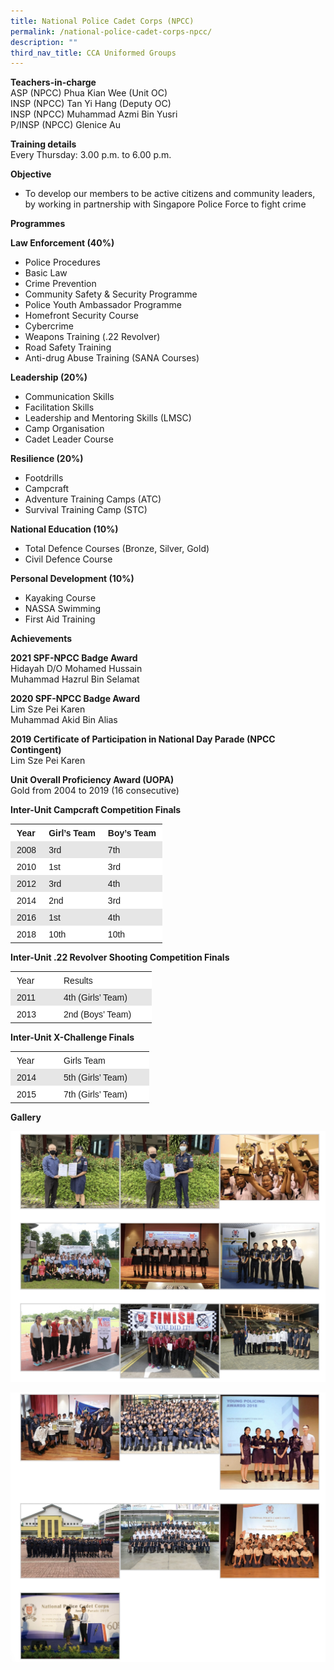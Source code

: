 ```yaml
---
title: National Police Cadet Corps (NPCC)
permalink: /national-police-cadet-corps-npcc/
description: ""
third_nav_title: CCA Uniformed Groups
---
```

**Teachers-in-charge**  
ASP (NPCC) Phua Kian Wee (Unit OC)  
INSP (NPCC) Tan Yi Hang (Deputy OC)  
INSP (NPCC) Muhammad Azmi Bin Yusri  
P/INSP (NPCC) Glenice Au

**Training details**  
Every Thursday: 3.00 p.m. to 6.00 p.m.

**Objective**

*   To develop our members to be active citizens and community leaders, by working in partnership with Singapore Police Force to fight crime

**Programmes**

**Law Enforcement (40%)**

*   Police Procedures
*   Basic Law
*   Crime Prevention
*   Community Safety & Security Programme
*   Police Youth Ambassador Programme
*   Homefront Security Course
*   Cybercrime
*   Weapons Training (.22 Revolver)
*   Road Safety Training
*   Anti-drug Abuse Training (SANA Courses)

**Leadership (20%)**

*   Communication Skills
*   Facilitation Skills
*   Leadership and Mentoring Skills (LMSC)
*   Camp Organisation
*   Cadet Leader Course

**Resilience (20%)**

*   Footdrills
*   Campcraft
*   Adventure Training Camps (ATC)
*   Survival Training Camp (STC)

**National Education (10%)**

*   Total Defence Courses (Bronze, Silver, Gold)
*   Civil Defence Course

**Personal Development (10%)**

*   Kayaking Course
*   NASSA Swimming
*   First Aid Training

**Achievements**

**2021 SPF-NPCC Badge Award**<br>
Hidayah D/O Mohamed Hussain <br>
Muhammad Hazrul Bin Selamat

**2020 SPF-NPCC Badge Award**  
Lim Sze Pei Karen  
Muhammad Akid Bin Alias

**2019 Certificate of Participation in National Day Parade (NPCC Contingent)**  
Lim Sze Pei Karen

**Unit Overall Proficiency Award (UOPA)**  
Gold from 2004 to 2019 (16 consecutive)

**Inter-Unit Campcraft Competition Finals** 

<table style="box-sizing: inherit; border-collapse: collapse; border-spacing: 0px; max-width: 100%;"><tbody style="box-sizing: inherit;"><tr style="box-sizing: inherit; background: rgb(255, 255, 255);"><td style="box-sizing: inherit; padding: 5px 10px;"><strong style="box-sizing: inherit; font-weight: bold;"><span style="box-sizing: inherit; font-family: helvetica, arial, sans-serif;">Year</span></strong></td><td style="box-sizing: inherit; padding: 5px 10px;"><strong style="box-sizing: inherit; font-weight: bold;"><span style="box-sizing: inherit; font-family: helvetica, arial, sans-serif;">Girl’s Team</span></strong></td><td style="box-sizing: inherit; padding: 5px 10px;"><strong style="box-sizing: inherit; font-weight: bold;"><span style="box-sizing: inherit; font-family: helvetica, arial, sans-serif;">Boy’s Team</span></strong></td></tr><tr style="box-sizing: inherit; background: rgb(230, 230, 230);"><td style="box-sizing: inherit; padding: 5px 10px;"><span style="box-sizing: inherit; font-family: helvetica, arial, sans-serif;">2008</span></td><td style="box-sizing: inherit; padding: 5px 10px;"><span style="box-sizing: inherit; font-family: helvetica, arial, sans-serif;">3rd</span></td><td style="box-sizing: inherit; padding: 5px 10px;"><span style="box-sizing: inherit; font-family: helvetica, arial, sans-serif;">7th</span></td></tr><tr style="box-sizing: inherit; background: rgb(255, 255, 255);"><td style="box-sizing: inherit; padding: 5px 10px;"><span style="box-sizing: inherit; font-family: helvetica, arial, sans-serif;">2010</span></td><td style="box-sizing: inherit; padding: 5px 10px;"><span style="box-sizing: inherit; font-family: helvetica, arial, sans-serif;">1st</span></td><td style="box-sizing: inherit; padding: 5px 10px;"><span style="box-sizing: inherit; font-family: helvetica, arial, sans-serif;">3rd</span></td></tr><tr style="box-sizing: inherit; background: rgb(230, 230, 230);"><td style="box-sizing: inherit; padding: 5px 10px;"><span style="box-sizing: inherit; font-family: helvetica, arial, sans-serif;">2012</span></td><td style="box-sizing: inherit; padding: 5px 10px;"><span style="box-sizing: inherit; font-family: helvetica, arial, sans-serif;">3rd</span></td><td style="box-sizing: inherit; padding: 5px 10px;"><span style="box-sizing: inherit; font-family: helvetica, arial, sans-serif;">4th</span></td></tr><tr style="box-sizing: inherit; background: rgb(255, 255, 255);"><td style="box-sizing: inherit; padding: 5px 10px;"><span style="box-sizing: inherit; font-family: helvetica, arial, sans-serif;">2014</span></td><td style="box-sizing: inherit; padding: 5px 10px;"><span style="box-sizing: inherit; font-family: helvetica, arial, sans-serif;">2nd</span></td><td style="box-sizing: inherit; padding: 5px 10px;"><span style="box-sizing: inherit; font-family: helvetica, arial, sans-serif;">3rd</span></td></tr><tr style="box-sizing: inherit; background: rgb(230, 230, 230);"><td style="box-sizing: inherit; padding: 5px 10px;"><span style="box-sizing: inherit; font-family: helvetica, arial, sans-serif;">2016</span></td><td style="box-sizing: inherit; padding: 5px 10px;"><span style="box-sizing: inherit; font-family: helvetica, arial, sans-serif;">1st</span></td><td style="box-sizing: inherit; padding: 5px 10px;"><span style="box-sizing: inherit; font-family: helvetica, arial, sans-serif;">4th</span></td></tr><tr style="box-sizing: inherit; background: rgb(255, 255, 255);"><td style="box-sizing: inherit; padding: 5px 10px;"><span style="box-sizing: inherit; font-family: helvetica, arial, sans-serif;">2018</span></td><td style="box-sizing: inherit; padding: 5px 10px;"><span style="box-sizing: inherit; font-family: helvetica, arial, sans-serif;">10th</span></td><td style="box-sizing: inherit; padding: 5px 10px;"><span style="box-sizing: inherit; font-family: helvetica, arial, sans-serif;">10th</span></td></tr></tbody></table>

**Inter-Unit .22 Revolver Shooting Competition Finals**

<table style="box-sizing: inherit; border-collapse: collapse; border-spacing: 0px; max-width: 100%;"><tbody style="box-sizing: inherit;"><tr style="box-sizing: inherit; background: rgb(255, 255, 255);"><td width="55" style="box-sizing: inherit; padding: 5px 10px;"><span style="box-sizing: inherit; font-family: helvetica, arial, sans-serif;">Year</span></td><td width="131" style="box-sizing: inherit; padding: 5px 10px;"><span style="box-sizing: inherit; font-family: helvetica, arial, sans-serif;">Results</span></td></tr><tr style="box-sizing: inherit; background: rgb(230, 230, 230);"><td width="55" style="box-sizing: inherit; padding: 5px 10px;"><span style="box-sizing: inherit; font-family: helvetica, arial, sans-serif;">2011</span></td><td width="131" style="box-sizing: inherit; padding: 5px 10px;"><span style="box-sizing: inherit; font-family: helvetica, arial, sans-serif;">4th (Girls’ Team)</span></td></tr><tr style="box-sizing: inherit; background: rgb(255, 255, 255);"><td width="55" style="box-sizing: inherit; padding: 5px 10px;"><span style="box-sizing: inherit; font-family: helvetica, arial, sans-serif;">2013</span></td><td width="131" style="box-sizing: inherit; padding: 5px 10px;"><span style="box-sizing: inherit; font-family: helvetica, arial, sans-serif;">2nd (Boys’ Team)</span></td></tr></tbody></table>

**Inter-Unit X-Challenge Finals**

<table style="box-sizing: inherit; border-collapse: collapse; border-spacing: 0px; max-width: 100%;"><tbody style="box-sizing: inherit;"><tr style="box-sizing: inherit; background: rgb(255, 255, 255);"><td width="55" style="box-sizing: inherit; padding: 5px 10px;"><span style="box-sizing: inherit; font-family: helvetica, arial, sans-serif;">Year</span></td><td width="127" style="box-sizing: inherit; padding: 5px 10px;"><span style="box-sizing: inherit; font-family: helvetica, arial, sans-serif;">Girls Team</span></td></tr><tr style="box-sizing: inherit; background: rgb(230, 230, 230);"><td width="55" style="box-sizing: inherit; padding: 5px 10px;"><span style="box-sizing: inherit; font-family: helvetica, arial, sans-serif;">2014</span></td><td width="127" style="box-sizing: inherit; padding: 5px 10px;"><span style="box-sizing: inherit; font-family: helvetica, arial, sans-serif;">5th (Girls’ Team)</span></td></tr><tr style="box-sizing: inherit; background: rgb(255, 255, 255);"><td width="55" style="box-sizing: inherit; padding: 5px 10px;"><span style="box-sizing: inherit; font-family: helvetica, arial, sans-serif;">2015</span></td><td width="127" style="box-sizing: inherit; padding: 5px 10px;"><span style="box-sizing: inherit; font-family: helvetica, arial, sans-serif;">7th (Girls’ Team)</span></td></tr></tbody></table>

**Gallery**

![National Police Cadet Corps (NPCC)](/images/National%20Police%20Cadet%20Corps%20(NPCC)_1.jpg)

![National Police Cadet Corps (NPCC)](/images/National%20Police%20Cadet%20Corps%20(NPCC)_2.jpg)